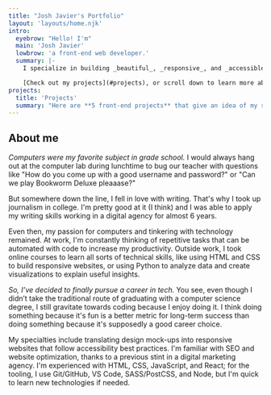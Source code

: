 ```yaml
---
title: "Josh Javier's Portfolio"
layout: 'layouts/home.njk'
intro:
  eyebrow: "Hello! I'm"
  main: 'Josh Javier'
  lowbrow: 'a front-end web developer.'
  summary: |-
    I specialize in building _beautiful_, _responsive_, and _accessible_ websites and apps.

    [Check out my projects](#projects), or scroll down to learn more about me.
projects:
  title: 'Projects'
  summary: "Here are **5 front-end projects** that give an idea of my skill level and attention to detail. You can read about each project for a more in-depth explanation of my thought process, challenges I've encountered, and how I solved them."
---
```


## About me

_Computers were my favorite subject in grade school._ I would always hang out at the computer lab during lunchtime to bug our teacher with questions like "How do you come up with a good username and password?" or "Can we play Bookworm Deluxe pleaaase?"

But somewhere down the line, I fell in love with writing. That's why I took up journalism in college. I'm pretty good at it (I think) and I was able to apply my writing skills working in a digital agency for almost 6 years.

Even then, my passion for computers and tinkering with technology remained. At work, I'm constantly thinking of repetitive tasks that can be automated with code to increase my productivity. Outside work, I took online courses to learn all sorts of technical skills, like using HTML and CSS to build responsive websites, or using Python to analyze data and create visualizations to explain useful insights.

_So, I’ve decided to finally pursue a career in tech._ You see, even though I didn’t take the traditional route of graduating with a computer science degree, I still gravitate towards coding because I enjoy doing it. I think doing something because it's fun is a better metric for long-term success than doing something because it's supposedly a good career choice.

My specialties include translating design mock-ups into responsive websites that follow accessibility best practices. I'm familiar with SEO and website optimization, thanks to a previous stint in a digital marketing agency. I'm experienced with HTML, CSS, JavaScript, and React; for the tooling, I use Git/GitHub, VS Code, SASS/PostCSS, and Node, but I'm quick to learn new technologies if needed.
